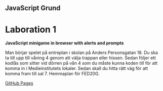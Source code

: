 ## JavaScript Grund

# Laboration 1

**JavaScript minigame in browser with alerts and prompts**

Man börjar spelet på entreplan i skolan på Anders Personsgatan 18.
Du ska ta till upp till våning 4 genom att välja trappan eller hissen.
Sedan följer ett kodlås som sitter vid dörren på vån 4 som du måste kunna koden till för att komma in i Medieinstitutets lokaler.
Sedan skall du hitta rätt väg för att komma fram till sal 7. Hemmaplan för FED20G.

[GitHub Pages](https://pages.github.com/)
